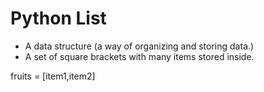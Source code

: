 # Python List

- A data structure (a way of organizing and storing data.)
- A set of square brackets with many items stored inside.

fruits = [item1,item2]
 


